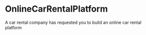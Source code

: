 # OnlineCarRentalPlatform
A car rental company has requested you to build an online car rental platform 
